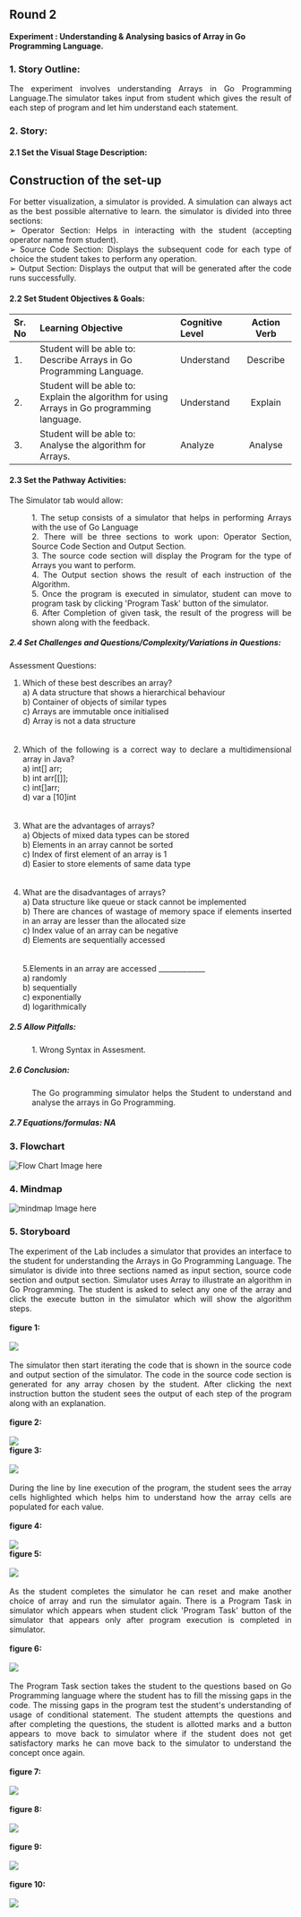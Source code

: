 ## Round 2

<b>Experiment :  Understanding & Analysing basics of Array in Go Programming Language.</b>

### 1. Story Outline:

<div align="justify"> The experiment involves understanding Arrays in Go Programming Language.The simulator takes input from student which gives the result of each step of program and let him understand each statement. 

### 2. Story:

#### 2.1 Set the Visual Stage Description:
<h2>Construction of the set-up</h2>

For better visualization, a simulator is provided. A simulation can always act as the best possible alternative to learn. the simulator is divided into three sections: <br>
➢	Operator Section: Helps in interacting with the  student (accepting  operator name from student).<br>
➢	Source Code Section: Displays the subsequent code for each type of choice the student takes to perform any operation.<br>
➢	Output Section: Displays the output that will be generated after the code runs successfully.

#### 2.2 Set Student Objectives & Goals:

Sr. No |	Learning Objective	| Cognitive Level | Action Verb
:--|:--|:--|:-:
1.| Student will be able to: <br>Describe Arrays in Go Programming Language. | Understand | Describe
2.| Student will be able to: <br>Explain the algorithm for using  Arrays in Go programming language.  | Understand| Explain
3.| Student will be able to: <br>Analyse the algorithm for Arrays. | Analyze | Analyse

</b>

#### 2.3 Set the Pathway Activities:

The Simulator tab would allow:<br>
<dd> 1. The setup consists of a simulator that helps in performing Arrays with the use of Go Language<br>
    2. There will be three sections to work upon: Operator Section, Source Code Section and Output Section.<br>
    3. The source code section will display the Program for the type of Arrays you want to perform.<br>
    4. The Output section shows the result of each instruction of the Algorithm.<br>
    5. Once the program is executed in simulator, student can move to program task by clicking 'Program Task' button of the simulator.<br>
    6. After Completion of given task, the result of the progress will be shown along with the feedback.
</dd>


##### 2.4 Set Challenges and Questions/Complexity/Variations in Questions:

Assessment Questions:<br>

 1. Which of these best describes an array?<br>
a) A data structure that shows a hierarchical behaviour<br>
b) Container of objects of similar types<br>
c) Arrays are immutable once initialised<br>
d) Array is not a data structure<br>
<br><br>
2. Which of the following is a correct way to declare a multidimensional array in Java?<br>
a) int[] arr;<br>
b) int arr[[]];<br>
c) int[]arr;<br>
d) var a [10]int<br>
<br><br>
 3. What are the advantages of arrays?<br>
a) Objects of mixed data types can be stored<br>
b) Elements in an array cannot be sorted<br>
c) Index of first element of an array is 1<br>
d) Easier to store elements of same data type<br>
<br><br>
4. What are the disadvantages of arrays?<br>
a) Data structure like queue or stack cannot be implemented<br>
b) There are chances of wastage of memory space if elements inserted in an array are lesser than the allocated size<br>
c) Index value of an array can be negative<br>
d) Elements are sequentially accessed<br>
<br><br>
5.Elements in an array are accessed _____________<br>
a) randomly<br>
b) sequentially<br>
c) exponentially<br>
d) logarithmically<br>

##### 2.5  Allow Pitfalls:

<dd>
    1. Wrong Syntax in Assesment.<br>
</dd>

##### 2.6 Conclusion:
<dd>    The Go programming simulator helps the Student to understand and analyse the arrays in Go Programming.
</dd>

##### 2.7 Equations/formulas: NA


### 3. Flowchart
<img src="flowchart/flowchart.png" alt="Flow Chart Image here"/>

### 4. Mindmap
<img src="mindmap/mindmap.png" alt="mindmap Image here"/>
 
### 5. Storyboard 
<div align="justify">The experiment of the Lab includes a simulator that provides an interface to the student for understanding the Arrays in Go Programming Language. The simulator is divide into three sections named as input section, source code section and output section. Simulator uses Array to illustrate an algorithm in Go Programming. The student is asked to select any one of the array and click the execute button in the simulator which will show the algorithm steps.
<br>
<br>
<b>figure 1:</b>
<br><br>
<img src="images/figure1.png">
<br>
<br>
<div align="justify">The simulator then start iterating the code that is shown in the source code and output section of the simulator. The code in the source code section is generated for any array chosen by the student. After clicking the next instruction button the student sees the output of each step of the program along with an explanation.
 <br>
 <br>
 <b>figure 2:</b>
<br><br>
<img src="images/figure2.png">
<br>
<b>figure 3:</b>
<br><br>
<img src="images/figure3.png">
<br>
<br>
<div align="justify">During the line by line execution of the program, the student sees the array cells highlighted which helps him to understand how the array cells are populated for each value.
<br>
<br>
 <b>figure 4:</b>
<br><br>
<img src="images/figure4.png">
<br>
 <b>figure 5:</b>
<br><br>
<img src="images/figure5.png">
<br>
<br>
<div align="justify">As the student completes the simulator he can reset and make another choice of array and run the simulator again. There is a Program Task in simulator which appears when student click 'Program Task' button of the simulator that appears only after program execution is completed in simulator.
<br>
<br>
<b>figure 6:</b>
<br><br>
<img src="images/figure6.png">
<br>
<br>
<div align="justify">The Program Task section takes the student to the questions based on Go Programming language where the student has to fill the missing gaps in the code. The missing gaps in the program test the student's understanding of usage of conditional statement. The student attempts the questions and after completing the questions, the student is allotted marks and a button appears to move back to simulator where if the student does not get satisfactory marks he can move back to the simulator to understand the concept once again.
<br>
<br>
<b>figure 7:</b>
<br><br>
<img src="images/figure7.png">
<br>
<br>
 <b>figure 8:</b>
<br><br>
<img src="images/figure8.png">
<br><br>
 <b>figure 9:</b>
<br><br>
<img src="images/figure9.png">
<br><br>
 <b>figure 10:</b>
<br><br>
<img src="images/figure10.png">
<br><br>


